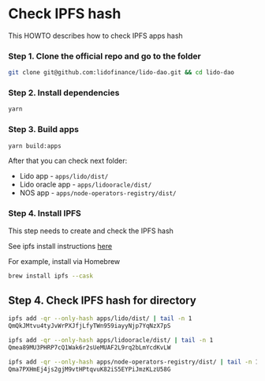 # Check IPFS hash

This HOWTO describes how to check IPFS apps hash

### Step 1. Clone the official repo and go to the folder

```bash
git clone git@github.com:lidofinance/lido-dao.git && cd lido-dao
```

### Step 2. Install dependencies

```bash
yarn
```

### Step 3. Build apps
```bash
yarn build:apps
```

After that you can check next folder:
* Lido app - `apps/lido/dist/`
* Lido oracle app - `apps/lidooracle/dist/`
* NOS app - `apps/node-operators-registry/dist/`

### Step 4. Install IPFS

This step needs to create and check the IPFS hash

See ipfs install instructions [here](https://docs.ipfs.io/install/ipfs-desktop/#ubuntu)

For example, install via Homebrew
```bash
brew install ipfs --cask
```

## Step 4. Check IPFS hash for directory

```bash
ipfs add -qr --only-hash apps/lido/dist/ | tail -n 1
QmQkJMtvu4tyJvWrPXJfjLfyTWn959iayyNjp7YqNzX7pS
```

```bash
ipfs add -qr --only-hash apps/lidooracle/dist/ | tail -n 1
Qmea89MU3PHRP7cQ1Wak6r2sUeMUAF2L9rq2bLmYcdKvLW
```

```bash
ipfs add -qr --only-hash apps/node-operators-registry/dist/ | tail -n 1
Qma7PXHmEj4js2gjM9vtHPtqvuK82iS5EYPiJmzKLzU58G
```

